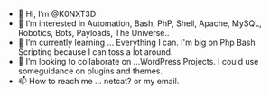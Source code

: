 - 👋 Hi, I’m @K0NXT3D
- 👀 I’m interested in Automation, Bash, PhP, Shell, Apache, MySQL, Robotics, Bots, Payloads, The Universe..
- 🌱 I’m currently learning ... Everything I can. I'm big on Php Bash Scripting because I can toss a lot around.
- 💞️ I’m looking to collaborate on ...WordPress Projects. I could use someguidance on plugins and themes.
- 📫 How to reach me ... netcat? or my email.

<!---
K0NXT3D/K0NXT3D is a ✨ special ✨ repository because its `README.md` (this file) appears on your GitHub profile.
You can click the Preview link to take a look at your changes.
--->
